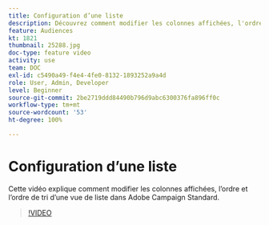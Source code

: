 ```yaml
---
title: Configuration d’une liste
description: Découvrez comment modifier les colonnes affichées, l'ordre et l'ordre de tri d'une vue de liste dans Adobe Campaign Standard.
feature: Audiences
kt: 1821
thumbnail: 25288.jpg
doc-type: feature video
activity: use
team: DOC
exl-id: c5490a49-f4e4-4fe0-8132-1893252a9a4d
role: User, Admin, Developer
level: Beginner
source-git-commit: 2be2719ddd84490b796d9abc6300376fa896ff0c
workflow-type: tm+mt
source-wordcount: '53'
ht-degree: 100%

---
```


# Configuration d’une liste

Cette vidéo explique comment modifier les colonnes affichées, l’ordre et l’ordre de tri d’une vue de liste dans Adobe Campaign Standard.

>[!VIDEO](https://video.tv.adobe.com/v/25288/?quality=12)

